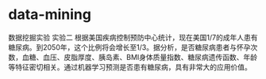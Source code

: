 # data-mining
数据挖掘实验
实验二
根据美国疾病控制预防中心统计，现在美国1/7的成年人患有糖尿病。到2050年，这个比例将会增长至1/3。据分析，是否糖尿病患者与怀孕次数，血糖、血压、皮脂厚度、胰岛素、BMI身体质量指数、糖尿病遗传函数、年龄等特征密切相关。通过机器学习预测是否患有糖尿病，具有非常大的应用价值。
